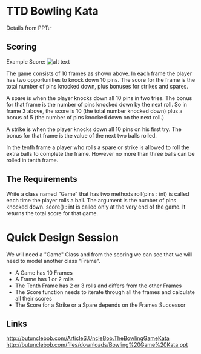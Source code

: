 # TTD Bowling Kata 


Details from PPT:-

## Scoring

Example Score:
![alt text](http://slocums.homestead.com/files/scrsheet.gif  "Bowling Score")


The game consists of 10 frames as shown above.  In each frame the player has
two opportunities to knock down 10 pins.  The score for the frame is the total
number of pins knocked down, plus bonuses for strikes and spares.

A spare is when the player knocks down all 10 pins in two tries.  The bonus for
that frame is the number of pins knocked down by the next roll.  So in frame 3
above, the score is 10 (the total number knocked down) plus a bonus of 5 (the
number of pins knocked down on the next roll.)

A strike is when the player knocks down all 10 pins on his first try.  The bonus
for that frame is the value of the next two balls rolled.

In the tenth frame a player who rolls a spare or strike is allowed to roll the extra
balls to complete the frame.  However no more than three balls can be rolled in
tenth frame.

## The Requirements 

Write a class named “Game” that has two methods roll(pins : int) is called each time the player rolls a ball.  The argument is the number of pins knocked down.
   score() : int is called only at the very end of the game.  It returns the total score for that game.

# Quick Design Session

We will need a "Game" Class and from the scoring we can see that we will need to model another class 
"Frame". 

* A Game has 10 Frames
* A Frame has 1 or 2 rolls
* The Tenth Frame has 2 or 3 rolls and differs from the other Frames
* The Score function needs to iterate through all the frames and calculate all their scores
* The Score for a Strike or a Spare depends on the Frames Successor

## Links 
http://butunclebob.com/ArticleS.UncleBob.TheBowlingGameKata
http://butunclebob.com/files/downloads/Bowling%20Game%20Kata.ppt